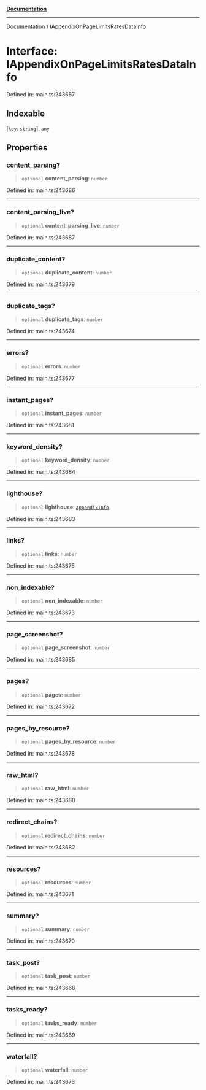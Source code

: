 [**Documentation**](../README.md)

***

[Documentation](../README.md) / IAppendixOnPageLimitsRatesDataInfo

# Interface: IAppendixOnPageLimitsRatesDataInfo

Defined in: main.ts:243667

## Indexable

\[`key`: `string`\]: `any`

## Properties

### content\_parsing?

> `optional` **content\_parsing**: `number`

Defined in: main.ts:243686

***

### content\_parsing\_live?

> `optional` **content\_parsing\_live**: `number`

Defined in: main.ts:243687

***

### duplicate\_content?

> `optional` **duplicate\_content**: `number`

Defined in: main.ts:243679

***

### duplicate\_tags?

> `optional` **duplicate\_tags**: `number`

Defined in: main.ts:243674

***

### errors?

> `optional` **errors**: `number`

Defined in: main.ts:243677

***

### instant\_pages?

> `optional` **instant\_pages**: `number`

Defined in: main.ts:243681

***

### keyword\_density?

> `optional` **keyword\_density**: `number`

Defined in: main.ts:243684

***

### lighthouse?

> `optional` **lighthouse**: [`AppendixInfo`](../classes/AppendixInfo.md)

Defined in: main.ts:243683

***

### links?

> `optional` **links**: `number`

Defined in: main.ts:243675

***

### non\_indexable?

> `optional` **non\_indexable**: `number`

Defined in: main.ts:243673

***

### page\_screenshot?

> `optional` **page\_screenshot**: `number`

Defined in: main.ts:243685

***

### pages?

> `optional` **pages**: `number`

Defined in: main.ts:243672

***

### pages\_by\_resource?

> `optional` **pages\_by\_resource**: `number`

Defined in: main.ts:243678

***

### raw\_html?

> `optional` **raw\_html**: `number`

Defined in: main.ts:243680

***

### redirect\_chains?

> `optional` **redirect\_chains**: `number`

Defined in: main.ts:243682

***

### resources?

> `optional` **resources**: `number`

Defined in: main.ts:243671

***

### summary?

> `optional` **summary**: `number`

Defined in: main.ts:243670

***

### task\_post?

> `optional` **task\_post**: `number`

Defined in: main.ts:243668

***

### tasks\_ready?

> `optional` **tasks\_ready**: `number`

Defined in: main.ts:243669

***

### waterfall?

> `optional` **waterfall**: `number`

Defined in: main.ts:243676
